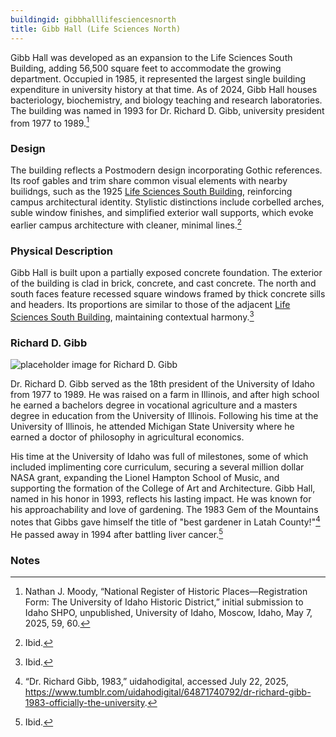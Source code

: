 ```yaml
---
buildingid: gibbhalllifesciencesnorth
title: Gibb Hall (Life Sciences North)
---
```


Gibb Hall was developed as an expansion to the Life Sciences South Building, adding 56,500 square feet to accommodate the growing department. Occupied in 1985, it represented the largest single building expenditure in university history at that time. As of 2024, Gibb Hall houses bacteriology, biochemistry, and biology teaching and research laboratories. The building was named in 1993 for Dr. Richard D. Gibb, university president from 1977 to 1989.[^1]

### Design
The building reflects a Postmodern design incorporating Gothic references. Its roof gables and trim share common visual elements with nearby builidngs, such as the 1925 [Life Sciences South Building](/digital/campus/buildings/lifesciencessouth), reinforcing campus architectural identity. Stylistic distinctions include corbelled arches, suble window finishes, and simplified exterior wall supports, which evoke earlier campus architecture with cleaner, minimal lines.[^2]

### Physical Description
Gibb Hall is built upon a partially exposed concrete foundation. The exterior of the building is clad in brick, concrete, and cast concrete. The north and south faces feature recessed square windows framed by thick concrete sills and headers. Its proportions are similar to those of the adjacent [Life Sciences South Building](/digital/campus/buildings/lifesciencessouth), maintaining contextual harmony.[^3]  

### Richard D. Gibb

![placeholder image for Richard D. Gibb](https://objects.lib.uidaho.edu/campus/richard_gibb.jpg)

Dr. Richard D. Gibb served as the 18th president of the University of Idaho from 1977 to 1989. He was raised on a farm in Illinois, and after high school he earned a bachelors degree in vocational agriculture and a masters degree in education from the University of Illinois. Following his time at the University of Illinois, he attended Michigan State University where he earned a doctor of philosophy in  agricultural economics.  

His time at the University of Idaho was full of milestones, some of which included implimenting core curriculum, securing a several million dollar NASA grant, expanding the Lionel Hampton School of Music, and supporting the formation of the College of Art and Architecture. Gibb Hall, named in his honor in 1993, reflects his lasting impact. He was known for his approachability and love of gardening. The 1983 Gem of the Mountains notes that Gibbs gave himself the title of "best gardener in Latah County!"[^4] He passed away in 1994 after battling liver cancer.[^5]  

### Notes  

[^1]: Nathan J. Moody, “National Register of Historic Places—Registration Form: The University of Idaho Historic District,” initial submission to Idaho SHPO, unpublished, University of Idaho, Moscow, Idaho, May 7, 2025, 59, 60.  
[^2]: Ibid.  
[^3]: Ibid.  
[^4]: “Dr. Richard Gibb, 1983,” uidahodigital, accessed July 22, 2025, https://www.tumblr.com/uidahodigital/64871740792/dr-richard-gibb-1983-officially-the-university.  
[^5]: Ibid. 